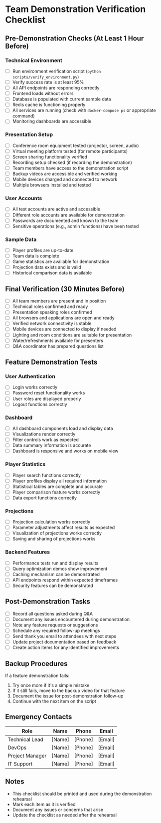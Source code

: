 # Team Demonstration Verification Checklist

## Pre-Demonstration Checks (At Least 1 Hour Before)

### Technical Environment
- [ ] Run environment verification script (`python scripts/verify_environment.py`)
- [ ] Verify success rate is at least 95%
- [ ] All API endpoints are responding correctly
- [ ] Frontend loads without errors
- [ ] Database is populated with current sample data
- [ ] Redis cache is functioning properly
- [ ] All services are running (check with `docker-compose ps` or appropriate command)
- [ ] Monitoring dashboards are accessible

### Presentation Setup
- [ ] Conference room equipment tested (projector, screen, audio)
- [ ] Virtual meeting platform tested (for remote participants)
- [ ] Screen sharing functionality verified
- [ ] Recording setup checked (if recording the demonstration)
- [ ] Team members have access to the demonstration script
- [ ] Backup videos are accessible and verified working
- [ ] Mobile devices charged and connected to network
- [ ] Multiple browsers installed and tested

### User Accounts
- [ ] All test accounts are active and accessible
- [ ] Different role accounts are available for demonstration
- [ ] Passwords are documented and known to the team
- [ ] Sensitive operations (e.g., admin functions) have been tested

### Sample Data
- [ ] Player profiles are up-to-date
- [ ] Team data is complete
- [ ] Game statistics are available for demonstration
- [ ] Projection data exists and is valid
- [ ] Historical comparison data is available

## Final Verification (30 Minutes Before)

- [ ] All team members are present and in position
- [ ] Technical roles confirmed and ready
- [ ] Presentation speaking roles confirmed
- [ ] All browsers and applications are open and ready
- [ ] Verified network connectivity is stable
- [ ] Mobile devices are connected to display if needed
- [ ] Lighting and room conditions are suitable for presentation
- [ ] Water/refreshments available for presenters
- [ ] Q&A coordinator has prepared questions list

## Feature Demonstration Tests

### User Authentication
- [ ] Login works correctly
- [ ] Password reset functionality works
- [ ] User roles are displayed properly
- [ ] Logout functions correctly

### Dashboard
- [ ] All dashboard components load and display data
- [ ] Visualizations render correctly
- [ ] Filter controls work as expected
- [ ] Data summary information is accurate
- [ ] Dashboard is responsive and works on mobile view

### Player Statistics
- [ ] Player search functions correctly
- [ ] Player profiles display all required information
- [ ] Statistical tables are complete and accurate
- [ ] Player comparison feature works correctly
- [ ] Data export functions correctly

### Projections
- [ ] Projection calculation works correctly
- [ ] Parameter adjustments affect results as expected
- [ ] Visualization of projections works correctly
- [ ] Saving and sharing of projections works

### Backend Features
- [ ] Performance tests run and display results
- [ ] Query optimization demos show improvement
- [ ] Caching mechanism can be demonstrated
- [ ] API endpoints respond within expected timeframes
- [ ] Security features can be demonstrated

## Post-Demonstration Tasks

- [ ] Record all questions asked during Q&A
- [ ] Document any issues encountered during demonstration
- [ ] Note any feature requests or suggestions
- [ ] Schedule any required follow-up meetings
- [ ] Send thank you email to attendees with next steps
- [ ] Update project documentation based on feedback
- [ ] Create action items for any identified improvements

## Backup Procedures

If a feature demonstration fails:
1. Try once more if it's a simple mistake
2. If it still fails, move to the backup video for that feature
3. Document the issue for post-demonstration follow-up
4. Continue with the next item on the script

## Emergency Contacts

| Role | Name | Phone | Email |
|------|------|-------|-------|
| Technical Lead | [Name] | [Phone] | [Email] |
| DevOps | [Name] | [Phone] | [Email] |
| Project Manager | [Name] | [Phone] | [Email] |
| IT Support | [Name] | [Phone] | [Email] |

## Notes

- This checklist should be printed and used during the demonstration rehearsal
- Mark each item as it is verified
- Document any issues or concerns that arise
- Update the checklist as needed after the rehearsal 